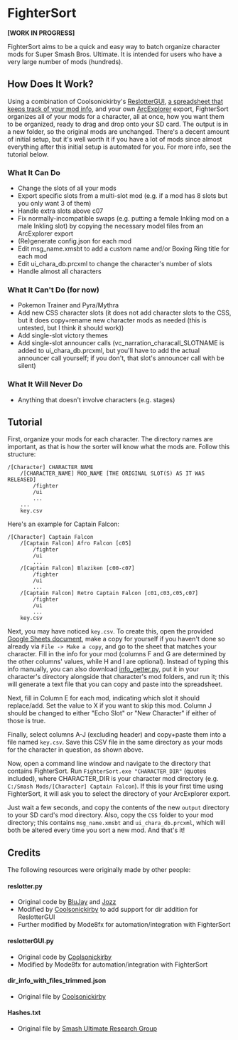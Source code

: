 # FighterSort

**[WORK IN PROGRESS]**

FighterSort aims to be a quick and easy way to batch organize character mods for Super Smash Bros. Ultimate. It is intended for users who have a very large number of mods (hundreds).

## How Does It Work?

Using a combination of Coolsonickirby's [ReslotterGUI](https://github.com/CSharpM7/reslotter), [a spreadsheet that keeps track of your mod info](https://docs.google.com/spreadsheets/d/1ZDH1FBa8Ntzfb1dgiOYzQInLyNEoUdqKPVbxIft-swU), and your own [ArcExplorer](https://github.com/ScanMountGoat/ArcExplorer) export, FighterSort organizes all of your mods for a character, all at once, how you want them to be organized, ready to drag and drop onto your SD card. The output is in a new folder, so the original mods are unchanged. There's a decent amount of initial setup, but it's well worth it if you have a lot of mods since almost everything after this initial setup is automated for you. For more info, see the tutorial below.

### What It Can Do

- Change the slots of all your mods
- Export specific slots from a multi-slot mod (e.g. if a mod has 8 slots but you only want 3 of them)
- Handle extra slots above c07
- Fix normally-incompatible swaps (e.g. putting a female Inkling mod on a male Inkling slot) by copying the necessary model files from an ArcExplorer export
- (Re)generate config.json for each mod
- Edit msg_name.xmsbt to add a custom name and/or Boxing Ring title for each mod
- Edit ui_chara_db.prcxml to change the character's number of slots
- Handle almost all characters

### What It Can't Do (for now)

- Pokemon Trainer and Pyra/Mythra
- Add new CSS character slots (it does not add character slots to the CSS, but it does copy+rename new character mods as needed (this is untested, but I think it should work))
- Add single-slot victory themes
- Add single-slot announcer calls (vc_narration_characall_SLOTNAME is added to ui_chara_db.prcxml, but you'll have to add the actual announcer call yourself; if you don't, that slot's announcer call with be silent)

### What It Will Never Do
- Anything that doesn't involve characters (e.g. stages)

## Tutorial

First, organize your mods for each character. The directory names are important, as that is how the sorter will know what the mods are. Follow this structure:
```
/[Character] CHARACTER_NAME
    /[CHARACTER_NAME] MOD_NAME [THE ORIGINAL SLOT(S) AS IT WAS RELEASED]
        /fighter
        /ui
        ...
    ...
    key.csv
```
Here's an example for Captain Falcon:
```
/[Character] Captain Falcon
    /[Captain Falcon] Afro Falcon [c05]
        /fighter
        /ui
        ...
    /[Captain Falcon] Blaziken [c00-c07]
        /fighter
        /ui
        ...
    /[Captain Falcon] Retro Captain Falcon [c01,c03,c05,c07]
        /fighter
        /ui
        ...
    key.csv
```

Next, you may have noticed `key.csv`. To create this, open the provided [Google Sheets document](https://docs.google.com/spreadsheets/d/1ZDH1FBa8Ntzfb1dgiOYzQInLyNEoUdqKPVbxIft-swU), make a copy for yourself if you haven't done so already via `File -> Make a copy`, and go to the sheet that matches your character. Fill in the info for your mod (columns F and G are determined by the other columns' values, while H and I are optional). Instead of typing this info manually, you can also download [info_getter.py](https://github.com/Mode8fx/FighterSort/blob/main/oneslotnamer.py), put it in your character's directory alongside that character's mod folders, and run it; this will generate a text file that you can copy and paste into the spreadsheet.

Next, fill in Column E for each mod, indicating which slot it should replace/add. Set the value to X if you want to skip this mod. Column J should be changed to either "Echo Slot" or "New Character" if either of those is true.

Finally, select columns A-J (excluding header) and copy+paste them into a file named `key.csv`. Save this CSV file in the same directory as your mods for the character in question, as shown above.

Now, open a command line window and navigate to the directory that contains FighterSort. Run `FighterSort.exe "CHARACTER_DIR"` (quotes included), where CHARACTER_DIR is your character mod directory (e.g. `C:/Smash Mods/[Character] Captain Falcon`). If this is your first time using FighterSort, it will ask you to select the directory of your ArcExplorer export.

Just wait a few seconds, and copy the contents of the new `output` directory to your SD card's mod directory. Also, copy the `CSS` folder to your mod directory; this contains `msg_name.xmsbt` and `ui_chara_db.prcxml`, which will both be altered every time you sort a new mod. And that's it!

## Credits
The following resources were originally made by other people:

#### reslotter.py
- Original code by [BluJay](https://github.com/blu-dev) and [Jozz](https://github.com/jozz024/ssbu-skin-reslotter)
- Modified by [Coolsonickirby](https://github.com/CSharpM7/reslotter) to add support for dir addition for ReslotterGUI
- Further modified by Mode8fx for automation/integration with FighterSort

#### reslotterGUI.py
- Original code by [Coolsonickirby](https://github.com/CSharpM7/reslotter)
- Modified by Mode8fx for automation/integration with FighterSort

#### dir_info_with_files_trimmed.json
- Original file by [Coolsonickirby](https://github.com/CSharpM7/reslotter)

#### Hashes.txt
- Original file by [Smash Ultimate Research Group](https://github.com/ultimate-research/archive-hashes)
